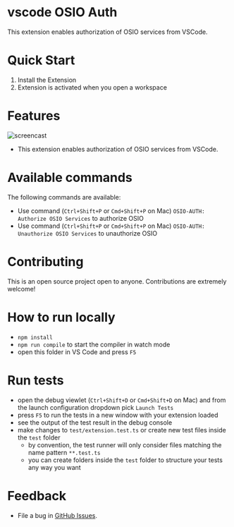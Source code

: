 # vscode OSIO Auth

This extension enables authorization of OSIO services from VSCode.


Quick Start
============
1. Install the Extension
2. Extension is activated when you open a workspace

Features
=========
![ screencast ](https://raw.githubusercontent.com/fabric8-analytics/vscode-osio-auth/master/images/authOsio.gif)

* This extension enables authorization of OSIO services from VSCode.


Available commands
==========================
The following commands are available:

- Use command (`Ctrl+Shift+P` or `Cmd+Shift+P` on Mac) `OSIO-AUTH: Authorize OSIO Services` to authorize OSIO
- Use command (`Ctrl+Shift+P` or `Cmd+Shift+P` on Mac) `OSIO-AUTH: Unauthorize OSIO Services` to unauthorize OSIO


Contributing
===============
This is an open source project open to anyone. Contributions are extremely welcome!



# How to run locally

* `npm install`
* `npm run compile` to start the compiler in watch mode
* open this folder in VS Code and press `F5`


# Run tests
* open the debug viewlet (`Ctrl+Shift+D` or `Cmd+Shift+D` on Mac) and from the launch configuration dropdown pick `Launch Tests`
* press `F5` to run the tests in a new window with your extension loaded
* see the output of the test result in the debug console
* make changes to `test/extension.test.ts` or create new test files inside the `test` folder
    * by convention, the test runner will only consider files matching the name pattern `**.test.ts`
    * you can create folders inside the `test` folder to structure your tests any way you want



Feedback
===============
* File a bug in [GitHub Issues](https://github.com/fabric8-analytics/vscode-osio-auth/issues).
